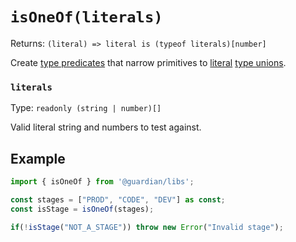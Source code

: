 # `isOneOf(literals)`

Returns: `(literal) => literal is (typeof literals)[number]`

Create
[type predicates](https://www.typescriptlang.org/docs/handbook/2/narrowing.html#using-type-predicates)
that narrow primitives to
[literal](https://www.typescriptlang.org/docs/handbook/2/everyday-types.html#literal-types)
[type unions](https://www.typescriptlang.org/docs/handbook/2/everyday-types.html#union-types).

### `literals`

Type: `readonly (string | number)[]`

Valid literal string and numbers to test against.

## Example

```js
import { isOneOf } from '@guardian/libs';

const stages = ["PROD", "CODE", "DEV"] as const;
const isStage = isOneOf(stages);

if(!isStage("NOT_A_STAGE")) throw new Error("Invalid stage");
```

